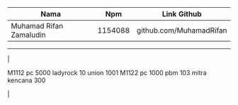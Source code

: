 Nama | Npm | Link Github
--------- | --------- | ---------
Muhamad Rifan Zamaludin| 1154088| github.com/MuhamadRifan
--------------------------------------------------------------------------------------------------------------------------------------------------------------------------------------
|<?xml version="1.0" encoding="UTF-8"?>
<!DOCTYPE logbarang SYSTEM "logbarang.dtd">
<logbarang>
	 <barang>
	 	<kode>M1112</kode>  
	 	<satuan>pc</satuan>  
	 	<harga cur="nmtoken">5000</harga>  
	 <asal>   
	 	<pt>ladyrock</pt>   
	 	<kodewil>10</kodewil>
	 	  </asal>  
	 	  <tujuan>   
	 	  	<pt>union</pt>   
	 	  	<kodewil>1001</kodewil>  
	 	  	</tujuan> 
	 	  	</barang>  
 
<barang>  
	<kode>M1122</kode>  
	<satuan>pc</satuan>  
	<harga cur="nmtoken">1000</harga>  
	<asal>   
		<pt>pbm</pt>   
		<kodewil>103</kodewil>  
		</asal>  
		<tujuan>   
			<pt>mitra kencana</pt>   
			<kodewil>300</kodewil>  
			</tujuan> 
			</barang>  
 
</logbarang> |
